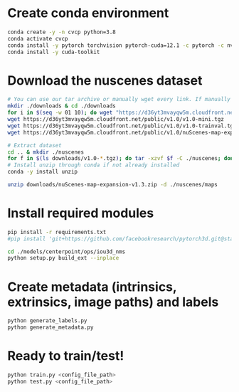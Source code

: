 # Create conda environment
```bash
conda create -y -n cvcp python=3.8
conda activate cvcp
conda install -y pytorch torchvision pytorch-cuda=12.1 -c pytorch -c nvidia
conda install -y cuda-toolkit
```
# Download the nuscenes dataset
```bash
# You can use our tar archive or manually wget every link. If manually downloading:
mkdir ./downloads & cd ./downloads
for i in $(seq -w 01 10); do wget "https://d36yt3mvayqw5m.cloudfront.net/public/v1.0/v1.0-trainval${i}_keyframes.tgz"; done
wget https://d36yt3mvayqw5m.cloudfront.net/public/v1.0/v1.0-mini.tgz
wget https://d36yt3mvayqw5m.cloudfront.net/public/v1.0/v1.0-trainval.tgz
wget https://d36yt3mvayqw5m.cloudfront.net/public/v1.0/nuScenes-map-expansion-v1.3.zip

# Extract dataset
cd .. & mkdir ./nuscenes
for f in $(ls downloads/v1.0-*.tgz); do tar -xzvf $f -C ./nuscenes; done
# Install unzip through conda if not already installed
conda -y install unzip

unzip downloads/nuScenes-map-expansion-v1.3.zip -d ./nuscenes/maps
```

# Install required modules
```bash
pip install -r requirements.txt
#pip install 'git+https://github.com/facebookresearch/pytorch3d.git@stable'

cd ./models/centerpoint/ops/iou3d_nms
python setup.py build_ext --inplace
```

# Create metadata (intrinsics, extrinsics, image paths) and labels
```bash
python generate_labels.py
python generate_metadata.py
```

# Ready to train/test!
```bash
python train.py <config_file_path>
python test.py <config_file_path>
```